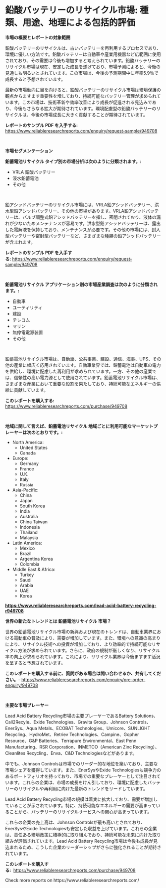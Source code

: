 <p><h1>鉛酸バッテリーのリサイクル市場: 種類、用途、地理による包括的評価</h1></p><p><strong>市場の概要とレポートの対象範囲</strong></p>
<p><p>鉛酸バッテリーのリサイクルは、古いバッテリーを再利用するプロセスであり、環境に優しい方法です。鉛酸バッテリーは自動車や産業用機器など広範囲に使用されており、その需要は今後も増加すると考えられています。鉛酸バッテリーのリサイクル市場は現在、安定した成長を遂げており、市場予測によると、今後の見通しも明るいとされています。この市場は、今後の予測期間中に年率5.9％で成長すると予想されています。</p><p>最新の市場動向に目を向けると、鉛酸バッテリーのリサイクル市場は環境保護の観点からますます重要性を増しており、持続可能なバッテリー管理が求められています。この市場は、技術革新や効率改善により成長が促進される見込みであり、今後もさらなる拡大が期待されています。環境配慮型の鉛酸バッテリーのリサイクルは、今後の市場成長に大きく貢献することが期待されています。</p></p>
<p><strong>レポートのサンプル PDF を入手する:</strong> <a href="https://www.reliableresearchreports.com/enquiry/request-sample/949708">https://www.reliableresearchreports.com/enquiry/request-sample/949708</a></p>
<p>&nbsp;</p>
<p><strong>市場セグメンテーション</strong></p>
<p><strong>鉛蓄電池リサイクル タイプ別の市場分析は次のように分類されます。:</strong></p>
<p><ul><li>VRLA 鉛酸バッテリー</li><li>浸水鉛蓄電池</li><li>その他</li></ul></p>
<p>&nbsp;</p>
<p><p>鉛アシッドバッテリーのリサイクル市場には、VRLA鉛アシッドバッテリー、洪水型鉛アシッドバッテリー、その他の市場があります。VRLA鉛アシッドバッテリーは、バルブ調整式鉛アシッドバッテリーを指し、密閉されており、液体の漏れが少ないためメンテナンスが容易です。洪水型鉛アシッドバッテリーは、露出した電解液を保持しており、メンテナンスが必要です。その他の市場には、封入型バッテリーや密封型バッテリーなど、さまざまな種類の鉛アシッドバッテリーが含まれます。</p></p>
<p><strong>レポートのサンプル PDF を入手する:</strong>&nbsp;<a href="https://www.reliableresearchreports.com/enquiry/request-sample/949708">https://www.reliableresearchreports.com/enquiry/request-sample/949708</a></p>
<p>&nbsp;</p>
<p><strong> 鉛蓄電池リサイクル アプリケーション別の市場産業調査は次のように分類されます。:</strong></p>
<p><ul><li>自動車</li><li>ユーティリティ</li><li>建設</li><li>テレコム</li><li>マリン</li><li>無停電電源装置</li><li>その他</li></ul></p>
<p>&nbsp;</p>
<p><p>鉛蓄電池リサイクル市場は、自動車、公共事業、建設、通信、海事、UPS、その他の産業に幅広く応用されています。自動車業界では、鉛蓄電池は自動車の電力を供給し、環境に配慮した再利用が求められています。一方、その他の産業では、信頼性の高い電力源として使用されています。鉛蓄電池リサイクル市場は、さまざまな産業において重要な役割を果たしており、持続可能なエネルギーの供給に貢献しています。</p></p>
<p><strong>このレポートを購入する:</strong>&nbsp; <a href="https://www.reliableresearchreports.com/purchase/949708">https://www.reliableresearchreports.com/purchase/949708</a></p>
<p>&nbsp;</p>
<p><strong>地域に関して言えば、鉛蓄電池リサイクル 地域ごとに利用可能なマーケットプレーヤーは次のとおりです。:</strong></p>
<p><ul>
    <li>
        North America:
        <ul>
            <li>United States</li>
            <li>Canada</li>
        </ul>
    </li>
    <li>
        Europe:
        <ul>
            <li>Germany</li>
            <li>France</li>
            <li>U.K.</li>
            <li>Italy</li>
            <li>Russia</li>
        </ul>
    </li>
    <li>
        Asia-Pacific:
        <ul>
            <li>China</li>
            <li>Japan</li>
            <li>South Korea</li>
            <li>India</li>
            <li>Australia</li>
            <li>China Taiwan</li>
            <li>Indonesia</li>
            <li>Thailand</li>
            <li>Malaysia</li>
        </ul>
    </li>
    <li>
        Latin America:
        <ul>
            <li>Mexico</li>
            <li>Brazil</li>
            <li>Argentina Korea</li>
            <li>Colombia</li>
        </ul>
    </li>
    <li>
        Middle East & Africa:
        <ul>
            <li>Turkey</li>
            <li>Saudi</li>
            <li>Arabia</li>
            <li>UAE</li>
            <li>Korea</li>
        </ul>
    </li>
    </ul></p>
<p><strong><a href="https://www.reliableresearchreports.com/lead-acid-battery-recycling-r949708">https://www.reliableresearchreports.com/lead-acid-battery-recycling-r949708</a></strong>&nbsp;</p>
<p><strong>世界の新たなトレンドとは 鉛蓄電池リサイクル 市場？</strong></p>
<p><p>世界の鉛蓄電池リサイクル市場の新興および現在のトレンドは、自動車業界における電動車の普及により、需要が増加しています。また、環境への意識の高まりにより、リサイクル技術への投資が増加しており、より効率的で持続可能なリサイクル方法が求められています。さらに、政府の規制が厳しくなり、リサイクル率の向上が求められています。これにより、リサイクル業界は今後ますます活況を呈すると予想されています。</p></p>
<p><strong>このレポートを購入する前に、質問がある場合は問い合わせるか、共有してください。</strong>- <a href="https://www.reliableresearchreports.com/enquiry/pre-order-enquiry/949708">https://www.reliableresearchreports.com/enquiry/pre-order-enquiry/949708</a></p>
<p>&nbsp;</p>
<p><strong>主要な市場プレーヤー</strong></p>
<p><p>Lead Acid Battery Recycling市場の主要プレーヤーであるBattery Solutions、Call2Recyle、Exide Technologies、Gravita Group、Johnson Controls、EnerSys、Aqua Metals、ECOBAT Technologies、Umicore、SUNLIGHT Recycling、HydroMet、Retriev Technologies、Campine、Gopher Resource、G&P Batteries、Terrapure Environmental、East Penn Manufacturing、RSR Corporation、INMETCO（American Zinc Recycling）、Cleanlites Recycling、Enva、C&D Technologiesなどがあります。</p><p>中でも、Johnson Controlsは市場でのリーダー的な地位を築いており、主要な市場シェアを獲得しています。また、EnerSysやExide Technologiesも競争力のあるポートフォリオを持っており、市場での重要なプレーヤーとして注目されています。これらの企業は、市場の成長をけん引しており、環境に配慮したバッテリーのリサイクルや再利用に向けた最新のトレンドをリードしています。</p><p>Lead Acid Battery Recycling市場の規模は着実に拡大しており、需要が増加していることが示されています。特に、持続可能なエネルギーの需要が高まっていることから、バッテリーのリサイクルサービスへの関心が高まっています。</p><p>これらの企業の売上高は、Johnson Controlsが最も高いとされており、EnerSysやExide Technologiesも安定した収益を上げています。これらの企業は、責任ある環境政策に積極的に取り組んでおり、持続可能な未来に向けた取り組みが評価されています。Lead Acid Battery Recycling市場は今後も成長が見込まれるため、こうした企業のリーダーシップがさらに強化されることが期待されています。</p></p>
<p><strong>このレポートを購入する:</strong>&nbsp;&nbsp;<a href="https://www.reliableresearchreports.com/purchase/949708">https://www.reliableresearchreports.com/purchase/949708</a></p>
<p>Check more reports on https://www.reliableresearchreports.com/</p>